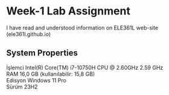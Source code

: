 # Week-1 Lab Assignment  
I have read and understood information on ELE361L web-site (ele361l.github.io)  
## System Properties  
İşlemci       Intel(R) Core(TM) i7-10750H CPU @ 2.60GHz   2.59 GHz  
RAM           16,0 GB (kullanılabilir: 15,8 GB)  
Edisyon       Windows 11 Pro  
Sürüm         23H2  
